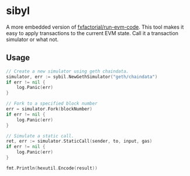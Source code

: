 # sibyl

A more embedded version of [fxfactorial/run-evm-code](https://github.com/fxfactorial/run-evm-code/). This tool makes it 
easy to apply transactions to the current EVM state. Call it a transaction simulator or what not.

<!-- sibyl should be safe to run against your node as it does not actually commit state to disk. As long as you use `NewGethSimulator` there should be no issues, if you use `NewSimulator` ensure that you create a `core.BlockChain` instance that you only use for this context. Sharing across threads / contexts can become dangerous. -->

## Usage

```go
// Create a new simulator using geth chaindata.
simulator, err := sybil.NewGethSimulator("geth/chaindata")
if err != nil {
    log.Panic(err)
}

// Fork to a specified block number
err = simulator.Fork(blockNumber)
if err != nil {
    log.Panic(err)
}

// Simulate a static call.
ret, err := simulator.StaticCall(sender, to, input, gas)
if err != nil {
    log.Panic(err)
}

fmt.Println(hexutil.Encode(result))
```
